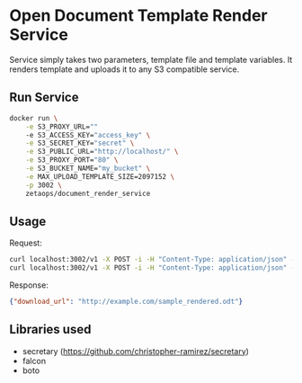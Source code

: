 # Open Document Template Render Service

Service simply takes two parameters, template file and template variables. It renders template and
uploads it to any S3 compatible service.

## Run Service
```bash
docker run \
    -e S3_PROXY_URL=""
    -e S3_ACCESS_KEY="access_key" \
    -e S3_SECRET_KEY="secret" \
    -e S3_PUBLIC_URL="http://localhost/" \
    -e S3_PROXY_PORT="80" \
    -e S3_BUCKET_NAME="my_bucket" \
    -e MAX_UPLOAD_TEMPLATE_SIZE=2097152 \
    -p 3002 \
    zetaops/document_render_service
```

## Usage
Request:
```bash
curl localhost:3002/v1 -X POST -i -H "Content-Type: application/json" -d '{"template": "http://example.com/sample_template.odt", "context": {"name": "ali"}}'
curl localhost:3002/v1 -X POST -i -H "Content-Type: application/json" -d "{\"template\": \"`base64 -w 0 template.odt`\", \"context\": {\"name\": \"ali\"}}"
```

Response:
```json
{"download_url": "http://example.com/sample_rendered.odt"}
```

## Libraries used
- secretary (https://github.com/christopher-ramirez/secretary)
- falcon
- boto
